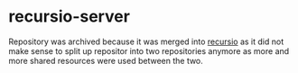 # recursio-server

Repository was archived because it was merged into [recursio](https://github.com/lizrad/recursio) as it did not make sense to split up repositor into two repositories anymore as more and more shared resources were used between the two.

